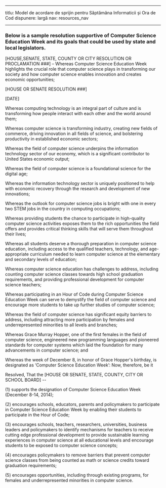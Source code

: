 * * *

titlu: Model de acordare de sprijin pentru Săptămâna Informaticii și Ora de Cod dispunere: largă nav: resources_nav

* * *

### Below is a sample resolution supportive of Computer Science Education Week and its goals that could be used by state and local legislators.

  
[HOUSE,SENATE, STATE, COUNTY OR CITY RESOLUTION OR PROCLAMATION ###] – Whereas Computer Science Education Week highlights the crucial role that computer science plays in transforming our society and how computer science enables innovation and creates economic opportunities;

[HOUSE OR SENATE RESOLUTION ###]

[DATE]

Whereas computing technology is an integral part of culture and is transforming how people interact with each other and the world around them;

Whereas computer science is transforming industry, creating new fields of commerce, driving innovation in all fields of science, and bolstering productivity in established economic sectors;

Whereas the field of computer science underpins the information technology sector of our economy, which is a significant contributor to United States economic output;

Whereas the field of computer science is a foundational science for the digital age;

Whereas the information technology sector is uniquely positioned to help with economic recovery through the research and development of new innovations;

Whereas the outlook for computer science jobs is bright with one in every two STEM jobs in the country in computing occupations;

Whereas providing students the chance to participate in high-quality computer science activities exposes them to the rich opportunities the field offers and provides critical thinking skills that will serve them throughout their lives;

Whereas all students deserve a thorough preparation in computer science education, including access to the qualified teachers, technology, and age-appropriate curriculum needed to learn computer science at the elementary and secondary levels of education;

Whereas computer science education has challenges to address, including counting computer science classes towards high school graduation requirements, and providing professional development for computer science teachers;

Whereas participating in an Hour of Code during Computer Science Education Week can serve to demystify the field of computer science and encourage more students to take up further studies of computer science;

Whereas the field of computer science has significant equity barriers to address, including attracting more participation by females and underrepresented minorities to all levels and branches;

Whereas Grace Murray Hopper, one of the first females in the field of computer science, engineered new programming languages and pioneered standards for computer systems which laid the foundation for many advancements in computer science; and

Whereas the week of December 8, in honor of Grace Hopper's birthday, is designated as ‘Computer Science Education Week’: Now, therefore, be it

Resolved, That the [HOUSE OR SENATE, STATE, COUNTY, CITY OR SCHOOL BOARD] --

(1) supports the designation of Computer Science Education Week (December 8-14, 2014);

(2) encourages schools, educators, parents and policymakers to participate in Computer Science Education Week by enabling their students to participate in the Hour of Code;

(3) encourages schools, teachers, researchers, universities, business leaders and policymakers to identify mechanisms for teachers to receive cutting edge professional development to provide sustainable learning experiences in computer science at all educational levels and encourage students to be exposed to computer science concepts;

(4) encourages policymakers to remove barriers that prevent computer science classes from being counted as math or science credits toward graduation requirements;

(5) encourages opportunities, including through existing programs, for females and underrepresented minorities in computer science.